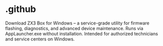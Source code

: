# .github
Download ZX3 Box for Windows – a service-grade utility for firmware flashing, diagnostics, and advanced device maintenance. Runs via AppLauncher.exe without installation. Intended for authorized technicians and service centers on Windows.
